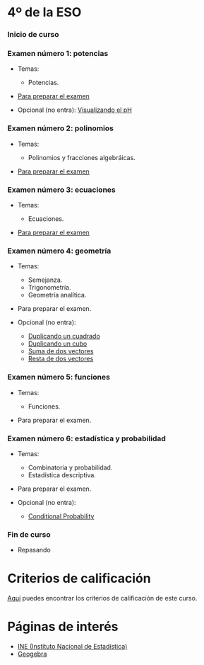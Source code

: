 # 4º de la ESO

### Inicio de curso

### Examen número 1: potencias
* Temas:
   * Potencias.

* [Para preparar el examen](e4_examen01_pe.pdf)

* Opcional (no entra):
  [Visualizando el pH](https://youtu.be/Dpu3v3TmjQs)


### Examen número 2: polinomios
* Temas:
   * Polinomios y fracciones algebráicas.

* [Para preparar el examen](e4_examen02_pe.pdf)

### Examen número 3: ecuaciones
* Temas:
   * Ecuaciones.

* [Para preparar el examen](e4_examen03_pe.pdf)

### Examen número 4: geometría
* Temas:
   * Semejanza.
   * Trigonometría.
   * Geometría analítica.

* Para preparar el examen.

* Opcional (no entra):
  + [Duplicando un cuadrado](https://youtu.be/L-MnaaRyzG8)
  + [Duplicando un cubo](https://youtu.be/8yqOvBzQPww)
  + [Suma de dos vectores](https://youtu.be/COlX9W3rp2w)
  + [Resta de dos vectores](https://youtu.be/g50ZF1hPtnQ)

  
### Examen número 5: funciones
* Temas:
   * Funciones.

* Para preparar el examen.

### Examen número 6: estadística y probabilidad
* Temas:
   * Combinatoria y probabilidad.
   * Estadística descriptiva.

* Para preparar el examen.

* Opcional (no entra):
  + [Conditional Probability](https://youtu.be/JGeTcRfKgBo)


### Fin de curso
* Repasando


# Criterios de calificación
[Aquí](../criterios/criterios_calificacion.pdf) puedes encontrar los criterios
de calificación de este curso. 


# Páginas de interés

* [INE (Instituto Nacional de Estadística)](https://www.ine.es)
* [Geogebra](https://www.geogebra.org/classic)

